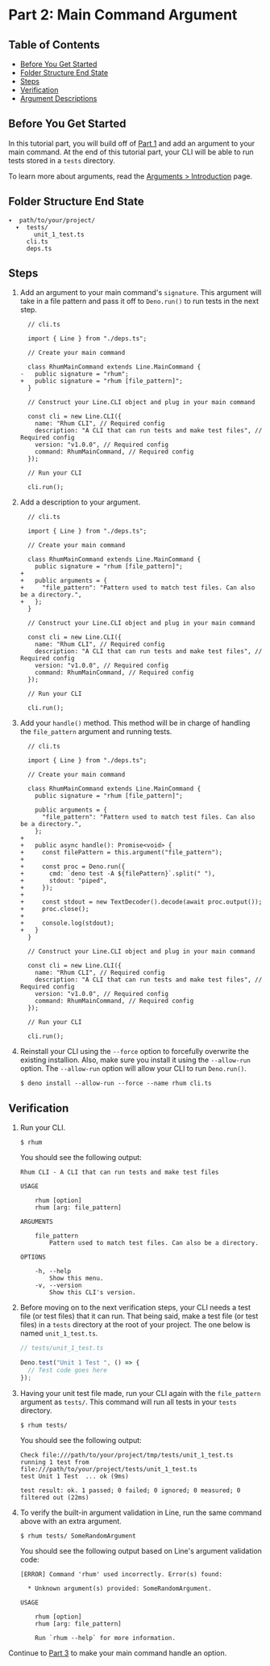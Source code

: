 # Part 2: Main Command Argument

## Table of Contents

- [Before You Get Started](#before-you-get-started)
- [Folder Structure End State](#folder-structure-end-state)
- [Steps](#steps)
- [Verification](#verification)
- [Argument Descriptions](#argument-descriptions)

## Before You Get Started

In this tutorial part, you will build off of
[Part 1](/line/v1.x/tutorials/creating-a-cli/subcommand-clis/part-1-main-command)
and add an argument to your main command. At the end of this tutorial part, your
CLI will be able to run tests stored in a `tests` directory.

To learn more about arguments, read the
[Arguments > Introduction](/line/v1.x/tutorials/arguments/introduction) page.

## Folder Structure End State

```text
▾  path/to/your/project/
  ▾  tests/
       unit_1_test.ts
     cli.ts
     deps.ts
```

## Steps

1. Add an argument to your main command's `signature`. This argument will take
   in a file pattern and pass it off to `Deno.run()` to run tests in the next
   step.

   ```diff-typescript
     // cli.ts

     import { Line } from "./deps.ts";

     // Create your main command

     class RhumMainCommand extends Line.MainCommand {
   -   public signature = "rhum";
   +   public signature = "rhum [file_pattern]";
     }

     // Construct your Line.CLI object and plug in your main command

     const cli = new Line.CLI({
       name: "Rhum CLI", // Required config
       description: "A CLI that can run tests and make test files", // Required config
       version: "v1.0.0", // Required config
       command: RhumMainCommand, // Required config
     });

     // Run your CLI

     cli.run();
   ```

2. Add a description to your argument.

   ```diff-typescript
     // cli.ts

     import { Line } from "./deps.ts";

     // Create your main command

     class RhumMainCommand extends Line.MainCommand {
       public signature = "rhum [file_pattern]";
   +
   +   public arguments = {
   +     "file_pattern": "Pattern used to match test files. Can also be a directory.",
   +   };
     }

     // Construct your Line.CLI object and plug in your main command

     const cli = new Line.CLI({
       name: "Rhum CLI", // Required config
       description: "A CLI that can run tests and make test files", // Required config
       version: "v1.0.0", // Required config
       command: RhumMainCommand, // Required config
     });

     // Run your CLI

     cli.run();
   ```

3. Add your `handle()` method. This method will be in charge of handling the
   `file_pattern` argument and running tests.

   ```diff-typescript
     // cli.ts

     import { Line } from "./deps.ts";

     // Create your main command

     class RhumMainCommand extends Line.MainCommand {
       public signature = "rhum [file_pattern]";

       public arguments = {
         "file_pattern": "Pattern used to match test files. Can also be a directory.",
       };
   +
   +   public async handle(): Promise<void> {
   +     const filePattern = this.argument("file_pattern");
   +
   +     const proc = Deno.run({
   +       cmd: `deno test -A ${filePattern}`.split(" "),
   +       stdout: "piped",
   +     });
   +
   +     const stdout = new TextDecoder().decode(await proc.output());
   +     proc.close();
   +
   +     console.log(stdout);
   +   }
     }

     // Construct your Line.CLI object and plug in your main command

     const cli = new Line.CLI({
       name: "Rhum CLI", // Required config
       description: "A CLI that can run tests and make test files", // Required config
       version: "v1.0.0", // Required config
       command: RhumMainCommand, // Required config
     });

     // Run your CLI

     cli.run();
   ```

4. Reinstall your CLI using the `--force` option to forcefully overwrite the
   existing installion. Also, make sure you install it using the `--allow-run`
   option. The `--allow-run` option will allow your CLI to run `Deno.run()`.

   ```shell
   $ deno install --allow-run --force --name rhum cli.ts
   ```

## Verification

1. Run your CLI.

   ```shell
   $ rhum
   ```

   You should see the following output:

   ```text
   Rhum CLI - A CLI that can run tests and make test files

   USAGE

       rhum [option]
       rhum [arg: file_pattern]

   ARGUMENTS

       file_pattern
           Pattern used to match test files. Can also be a directory.

   OPTIONS

       -h, --help
           Show this menu.
       -v, --version
           Show this CLI's version.
   ```

2. Before moving on to the next verification steps, your CLI needs a test file
   (or test files) that it can run. That being said, make a test file (or test
   files) in a `tests` directory at the root of your project. The one below is
   named `unit_1_test.ts`.

   ```typescript
   // tests/unit_1_test.ts

   Deno.test("Unit 1 Test ", () => {
     // Test code goes here
   });
   ```

3. Having your unit test file made, run your CLI again with the `file_pattern`
   argument as `tests/`. This command will run all tests in your `tests`
   directory.

   ```shell
   $ rhum tests/
   ```

   You should see the following output:

   ```text
   Check file:///path/to/your/project/tmp/tests/unit_1_test.ts
   running 1 test from file:///path/to/your/project/tests/unit_1_test.ts
   test Unit 1 Test  ... ok (9ms)

   test result: ok. 1 passed; 0 failed; 0 ignored; 0 measured; 0 filtered out (22ms)
   ```

4. To verify the built-in argument validation in Line, run the same command
   above with an extra argument.

   ```shell
   $ rhum tests/ SomeRandomArgument
   ```

   You should see the following output based on Line's argument validation code:

   ```text
   [ERROR] Command 'rhum' used incorrectly. Error(s) found:

     * Unknown argument(s) provided: SomeRandomArgument.

   USAGE

       rhum [option]
       rhum [arg: file_pattern]

       Run `rhum --help` for more information.
   ```

Continue to
[Part 3](/line/v1.x/tutorials/creating-a-cli/subcommand-clis/part-3-main-command-option)
to make your main command handle an option.
